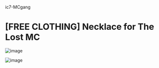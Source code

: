  ic7-MCgang
# [FREE CLOTHING]  Necklace for The Lost MC 



![image]([upload://qCt95HCke6pamV9t11E4tRaxLfg.jpeg](https://cdn.discordapp.com/attachments/1232408813416616048/1246582087687868467/5cace72641b3459b085793d34d16c5f79e5a73ff.png?ex=665ce98a&is=665b980a&hm=e87f8e2aa80d9bf709f5dc94c79f259d20a5795b1dff1fc95cfc4104ea3112e7&))

![image](https://cdn.discordapp.com/attachments/1232408813416616048/1246582533282598913/image.png?ex=665ce9f4&is=665b9874&hm=e7f308fcd4efa40fd336dceca122dd1d0237633ac4bd897d4b9f256b71bc68b3&)

